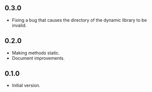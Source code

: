 ## 0.3.0

- Fixing a bug that causes the directory of the dynamic library to be invalid.

## 0.2.0

- Making methods static.
- Document improvements.

## 0.1.0

- Initial version.
